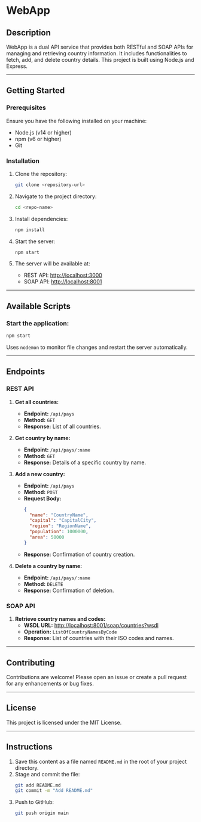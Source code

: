 # WebApp

## Description

WebApp is a dual API service that provides both RESTful and SOAP APIs for managing and retrieving country information. It includes functionalities to fetch, add, and delete country details. This project is built using Node.js and Express.

---

## Getting Started

### Prerequisites

Ensure you have the following installed on your machine:
- Node.js (v14 or higher)
- npm (v6 or higher)
- Git

### Installation

1. Clone the repository:
   ```bash
   git clone <repository-url>
   ```

2. Navigate to the project directory:
   ```bash
   cd <repo-name>
   ```

3. Install dependencies:
   ```bash
   npm install
   ```

4. Start the server:
   ```bash
   npm start
   ```

5. The server will be available at:
   - REST API: [http://localhost:3000](http://localhost:3000)
   - SOAP API: [http://localhost:8001](http://localhost:8001)

---

## Available Scripts

### Start the application:

```bash
npm start
```
Uses `nodemon` to monitor file changes and restart the server automatically.

---

## Endpoints

### REST API

1. **Get all countries:**
   - **Endpoint:** `/api/pays`
   - **Method:** `GET`
   - **Response:** List of all countries.

2. **Get country by name:**
   - **Endpoint:** `/api/pays/:name`
   - **Method:** `GET`
   - **Response:** Details of a specific country by name.

3. **Add a new country:**
   - **Endpoint:** `/api/pays`
   - **Method:** `POST`
   - **Request Body:**
     ```json
     {
       "name": "CountryName",
       "capital": "CapitalCity",
       "region": "RegionName",
       "population": 1000000,
       "area": 50000
     }
     ```
   - **Response:** Confirmation of country creation.

4. **Delete a country by name:**
   - **Endpoint:** `/api/pays/:name`
   - **Method:** `DELETE`
   - **Response:** Confirmation of deletion.

### SOAP API

1. **Retrieve country names and codes:**
   - **WSDL URL:** [http://localhost:8001/soap/countries?wsdl](http://localhost:8001/soap/countries?wsdl)
   - **Operation:** `ListOfCountryNamesByCode`
   - **Response:** List of countries with their ISO codes and names.

---

## Contributing

Contributions are welcome! Please open an issue or create a pull request for any enhancements or bug fixes.

---

## License

This project is licensed under the MIT License.

---

## Instructions

1. Save this content as a file named `README.md` in the root of your project directory.
2. Stage and commit the file:
   ```bash
   git add README.md
   git commit -m "Add README.md"
   ```
3. Push to GitHub:
   ```bash
   git push origin main
   
